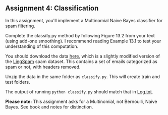 ## Assignment 4: Classification

In this assignment, you'll implement a Multinomial Naive Bayes classifier for spam filtering.

Complete the classify.py method by following Figure 13.2 from your text (using add-one smoothing). I recommend reading Example 13.1 to test your understanding of this computation.

You should download the data [here](http://cs.iit.edu/~culotta/cs429/lingspam.zip), which is a slightly modified version of the [LingSpam](http://www.aueb.gr/users/ion/docs/ir_memory_based_antispam_filtering.pdf) spam dataset. This contains a set of emails categorized as spam or not, with headers removed.

Unzip the data in the same folder as `classify.py`. This will create train and test folders.

The output of running `python classify.py` should match that in [Log.txt](Log.txt).

**Please note:** This assignment asks for a Multinomial, not Bernoulli, Naive Bayes. See book and notes for distinction.
